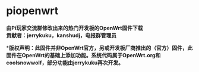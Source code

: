 ﻿# piopenwrt
**由Pi玩家交流群修改出来的热门开发板的OpenWrt固件下载  
贡献者：jerrykuku，kanshudj，电报群管理员**  
  
***版权声明：此固件并非OpenWrt官方，另或开发板厂商推出的（官方）固件，此固件在OpenWrt的基础上添加功能。系统代码属于OpenWrt.org和coolsnowwolf，部分功能由jerrykuku再次开发。**
